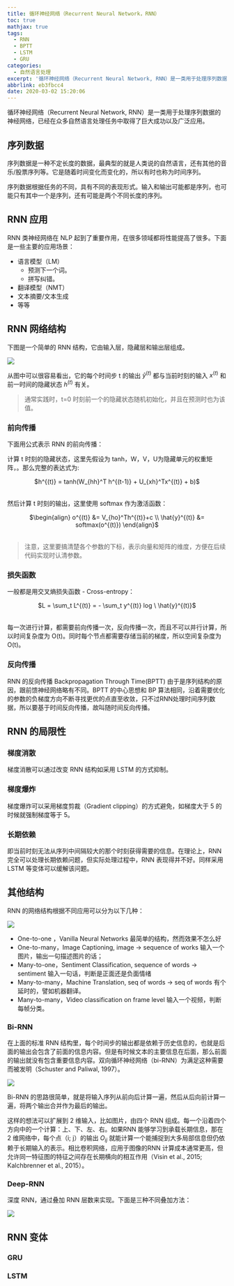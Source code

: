 ```yaml
---
title: 循环神经网络（Recurrent Neural Network，RNN）
toc: true
mathjax: true
tags:
  - RNN
  - BPTT
  - LSTM
  - GRU
categories:
  - 自然语言处理
excerpt: '循环神经网络（Recurrent Neural Network, RNN）是一类用于处理序列数据的神经网络。'
abbrlink: eb3fbcc4
date: 2020-03-02 15:20:06
---
```


循环神经网络（Recurrent Neural Network, RNN）是一类用于处理序列数据的神经网络，已经在众多自然语言处理任务中取得了巨大成功以及广泛应用。

## 序列数据

序列数据是一种不定长度的数据，最典型的就是人类说的自然语言，还有其他的音乐/股票序列等。它是随着时间变化而变化的，所以有时也称为时间序列。

序列数据根据任务的不同，具有不同的表现形式。输入和输出可能都是序列，也可能只有其中一个是序列，还有可能是两个不同长度的序列。

## RNN 应用

RNN 类神经网络在 NLP 起到了重要作用，在很多领域都将性能提高了很多。下面是一些主要的应用场景：

* 语言模型（LM）
  * 预测下一个词。
  * 拼写纠错。
* 翻译模型（NMT）
* 文本摘要/文本生成
* 等等

## RNN 网络结构

下图是一个简单的 RNN 结构，它由输入层，隐藏层和输出层组成。

![](https://cdn.jsdelivr.net/gh/hiyoung123/CDN/img/img_rnn_dl_jiegou_002.png)

从图中可以很容易看出，它的每个时间步 t 的输出 $\hat{y}^{(t)}$ 都与当前时刻的输入 $x^{(t)}$ 和前一时间的隐藏状态 $h^{(t)}$ 有关。

> 通常实践时，t=0 时刻前一个的隐藏状态随机初始化，并且在预测时也为该值。

### 前向传播

下面用公式表示 RNN 的前向传播：

计算 t 时刻的隐藏状态，这里先假设为 tanh，W，V，U为隐藏单元的权重矩阵，。那么完整的表达式为:

<center>$h^{(t)} = tanh(W_{hh}^T h^{(t-1)} + U_{xh}^Tx^{(t)} + b)$</center></br>

然后计算 t 时刻的输出，这里使用 softmax 作为激活函数：

<center>$\begin{align} o^{(t)} &= V_{ho}^Th^{(t)}+c \\ \hat{y}^{(t)} &= softmax(o^{(t)}) \end{align}$</center></br>

> 注意，这里要搞清楚各个参数的下标，表示向量和矩阵的维度，方便在后续代码实现时认清参数。

### 损失函数

一般都是用交叉熵损失函数 - Cross-entropy：

<center>$L = \sum_t L^{(t)} = - \sum_t y^{(t)} log \ \hat{y}^{(t)}$</center></br>

每一次进行计算，都需要前向传播一次，反向传播一次，而且不可以并行计算，所以时间复杂度为 O(t)。同时每个节点都需要存储当前的梯度，所以空间复杂度为 O(t)。

### 反向传播

RNN 的反向传播 Backpropagation Through Time(BPTT) 由于是序列结构的原因，跟前馈神经网络略有不同。BPTT 的中心思想和 BP 算法相同，沿着需要优化的参数的负梯度方向不断寻找更优的点直至收敛，只不过RNN处理时间序列数据，所以要基于时间反向传播，故叫随时间反向传播。

## RNN 的局限性

### 梯度消散

梯度消散可以通过改变 RNN 结构如采用 LSTM 的方式抑制。

### 梯度爆炸

梯度爆炸可以采用梯度剪裁（Gradient clipping）的方式避免，如梯度大于 5 的时候就强制梯度等于 5。

### 长期依赖

即当前时刻无法从序列中间隔较大的那个时刻获得需要的信息。在理论上，RNN 完全可以处理长期依赖问题，但实际处理过程中，RNN 表现得并不好。同样采用 LSTM 等变体可以缓解该问题。

## 其他结构

RNN 的网络结构根据不同应用可以分为以下几种：

![](https://cdn.jsdelivr.net/gh/hiyoung123/CDN/img/img_rnn_one_to_many_001.png)

* One-to-one ，Vanilla Neural Networks
  最简单的结构，然而效果不怎么好
* One-to-many，Image Captioning, image -> sequence of works
  输入一个图片，输出一句描述图片的话；
* Many-to-one，Sentiment Classification, sequence of words -> sentiment
  输入一句话，判断是正面还是负面情绪
* Many-to-many，Machine Translation, seq of words -> seq of words
  有个延时的，譬如机器翻译。
* Many-to-many，Video classification on frame level
  输入一个视频，判断每帧分类。

### Bi-RNN

在上面的标准 RNN 结构里，每个时间步的输出都是依赖于历史信息的，也就是后面的输出会包含了前面的信息内容。但是有时候文本的主要信息在后面，那么前面的输出就没有包含重要信息内容。双向循环神经网络（bi-RNN）为满足这种需要而被发明（Schuster and Paliwal, 1997）。

![](https://cdn.jsdelivr.net/gh/hiyoung123/CDN/img/img_birnn_jiegou_001.png)

Bi-RNN 的思路很简单，就是将输入序列从前向后计算一遍，然后从后向前计算一遍，将两个输出合并作为最后的输出。

这样的想法可以扩展到 2 维输入，比如图片，由四个 RNN 组成。每一个沿着四个方向中的一个计算：上、下、左、右。如果RNN 能够学习到承载长期信息，那在 2 维网络中，每个点（i; j）的输出 $O_{ij}$ 就能计算一个能捕捉到大多局部信息但仍依赖于长期输入的表示。相比卷积网络，应用于图像的RNN 计算成本通常更高，但允许同一特征图的特征之间存在长期横向的相互作用（Visin et al., 2015; Kalchbrenner et al., 2015）。

### Deep-RNN

深度 RNN，通过叠加 RNN 层数来实现。下面是三种不同叠加方法：

![](https://cdn.jsdelivr.net/gh/hiyoung123/CDN/img/img_deeprnn_jiegou_001.png)

## RNN 变体

### GRU

### LSTM

